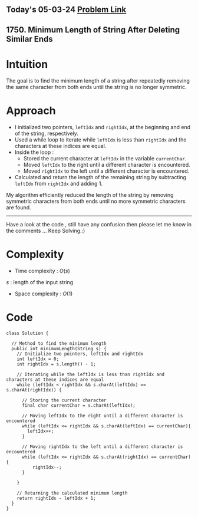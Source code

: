 ## Today's 05-03-24 [Problem Link](https://leetcode.com/problems/minimum-length-of-string-after-deleting-similar-ends/description/?envType=daily-question&envId=2024-03-05)
## 1750. Minimum Length of String After Deleting Similar Ends

# Intuition
<!-- Describe your first thoughts on how to solve this problem. -->
The goal is to find the minimum length of a string after repeatedly removing the same character from both ends until the string is no longer symmetric.

# Approach
<!-- Describe your approach to solving the problem. -->
- I initialized two pointers, `leftIdx` and `rightIdx`, at the beginning and end of the string, respectively.
- Used a while loop to iterate while `leftIdx` is less than `rightIdx` and the characters at these indices are equal.
- Inside the loop :
   - Stored the current character at `leftIdx` in the variable `currentChar`.
   - Moved `leftIdx` to the right until a different character is encountered.
   - Moved `rightIdx` to the left until a different character is encountered.
- Calculated and return the length of the remaining string by subtracting `leftIdx` from `rightIdx` and adding 1.

My algorithm efficiently reduced the length of the string by removing symmetric characters from both ends until no more symmetric characters are found.

---
Have a look at the code , still have any confusion then please let me know in the comments ... Keep Solving.:)

# Complexity
- Time complexity : $O(s)$
<!-- Add your time complexity here, e.g. $$O(n)$$ -->
$s$ : length of the input string
- Space complexity : $O(1)$
<!-- Add your space complexity here, e.g. $$O(n)$$ -->

# Code
```
class Solution {
    
  // Method to find the minimum length
  public int minimumLength(String s) {
    // Initialize two pointers, leftIdx and rightIdx
    int leftIdx = 0;
    int rightIdx = s.length() - 1;

    // Iterating while the leftIdx is less than rightIdx and characters at these indices are equal
    while (leftIdx < rightIdx && s.charAt(leftIdx) == s.charAt(rightIdx)) {
      
      // Storing the current character
      final char currentChar = s.charAt(leftIdx);

      // Moving leftIdx to the right until a different character is encountered
      while (leftIdx <= rightIdx && s.charAt(leftIdx) == currentChar){
        leftIdx++;
      }

      // Moving rightIdx to the left until a different character is encountered
      while (leftIdx <= rightIdx && s.charAt(rightIdx) == currentChar){
          rightIdx--;
      }
          
    }

    // Returning the calculated minimum length
    return rightIdx - leftIdx + 1;
  }
}

```